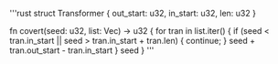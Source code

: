 '''rust
struct Transformer {
    out_start: u32,
    in_start: u32,
    len: u32
}

fn covert(seed: u32, list: Vec<Transformer>) -> u32 {
    for tran in list.iter() {
        if (seed < tran.in_start || seed > tran.in_start + tran.len) {
            continue;
        }
        seed + tran.out_start - tran.in_start
    }
    seed
}
'''